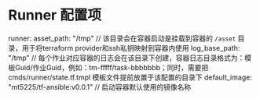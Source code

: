 # Runner 配置项



runner:
  asset_path: "/tmp" // 该目录会在容器启动是挂载到容器的 `/asset` 目录，用于将terraform provider和ssh私钥映射到容器内使用
  log_base_path: "/tmp"  // 每个作业对应容器的日志会在该目录下创建，容器日志目录格式为：模板Guid/作业Guid，例如：tm-fffff/task-bbbbbbb；同时，需要把cmds/runner/state.tf.tmpl 模板文件提前放置于该配置的目录下
  default_image: "mt5225/tf-ansible:v0.0.1"  // 启动容器默认使用的镜像名称
